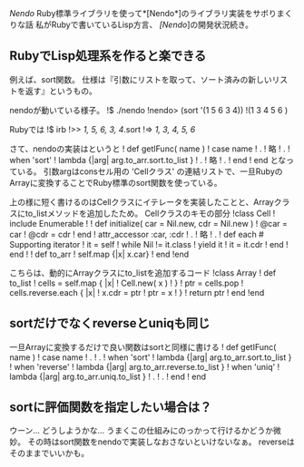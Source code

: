 *Nendo* Ruby標準ライブラリを使って*[Nendo*]のライブラリ実装をサボりまくりな話
私がRubyで書いているLisp方言、 *[Nendo*]の開発状況続き。

## RubyでLisp処理系を作ると楽できる
例えば、sort関数。
仕様は『引数にリストを取って、ソート済みの新しいリストを返す』というもの。

 nendoが動いている様子。
!$ ./nendo 
!nendo> (sort '(1 5 6 3 4))
!(1 3 4 5 6 )

 Rubyでは
!$ irb
!>> *1, 5, 6, 3, 4*.sort
!=> *1, 3, 4, 5, 6*

さて、nendoの実装はというと
!  def getIFunc( name )
!    case name
!      .
!      略
!      .
!    when 'sort'
!      lambda {|arg|     arg.to_arr.sort.to_list }
!      .
!      略
!      .
!    end
!  end
となっている。
引数argはconsセル用の 'Cellクラス' の連結リストで、一旦RubyのArrayに変換することでRuby標準のsort関数を使っている。

上の様に短く書けるのはCellクラスにイテレータを実装したことと、Arrayクラスにto_listメソッドを追加したため。
 Cellクラスのキモの部分
!class Cell
!  include Enumerable
!
!  def initialize( car = Nil.new, cdr = Nil.new )
!    @car = car
!    @cdr = cdr
!  end
!  attr_accessor :car, :cdr
!    .
!    略
!    .
!  def each                    # Supporting iterator
!    it = self
!    while Nil != it.class
!      yield it
!      it = it.cdr
!    end
!  end
!
!  def to_arr
!    self.map {|x| x.car}
!  end
!end

 こちらは、動的にArrayクラスにto_listを追加するコード
!class Array
!  def to_list
!    cells = self.map { |x|
!      Cell.new( x )
!    }
!    ptr = cells.pop
!    cells.reverse.each { |x|
!      x.cdr = ptr
!      ptr = x
!    }
!    return ptr
!  end
!end

## sortだけでなくreverseとuniqも同じ
 一旦Arrayに変換するだけで良い関数はsortと同様に書ける
!  def getIFunc( name )
!    case name
!      .
!      .
!    when 'sort'
!      lambda {|arg|     arg.to_arr.sort.to_list }
!    when 'reverse'
!      lambda {|arg|     arg.to_arr.reverse.to_list }
!    when 'uniq'
!      lambda {|arg|     arg.to_arr.uniq.to_list }
!      .
!      .
!    end
!  end

## sortに評価関数を指定したい場合は？
ウーン… どうしようかな…
うまくこの仕組みにのっかって行けるかどうか微妙。
その時はsort関数をnendoで実装しなおさないといけないなぁ。
reverseはそのままでいいかも。
